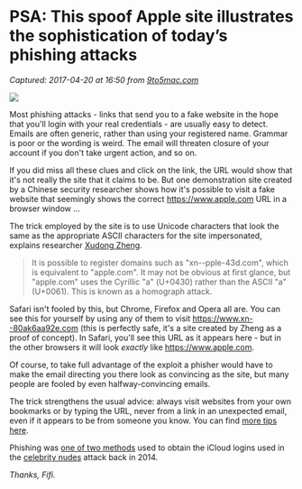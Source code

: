 # PSA: This spoof Apple site illustrates the sophistication of today’s phishing attacks

_Captured: 2017-04-20 at 16:50 from [9to5mac.com](https://9to5mac.com/2017/04/20/how-to-spot-a-phishing-attempt-fake-apple-site/)_

![](https://9to5mac.files.wordpress.com/2017/04/phishing.jpg?quality=82&strip=all&strip=all&w=320&h=1000)

Most phishing attacks - links that send you to a fake website in the hope that you'll login with your real credentials - are usually easy to detect. Emails are often generic, rather than using your registered name. Grammar is poor or the wording is weird. The email will threaten closure of your account if you don't take urgent action, and so on.

If you did miss all these clues and click on the link, the URL would show that it's not really the site that it claims to be. But one demonstration site created by a Chinese security researcher shows how it's possible to visit a fake website that seemingly shows the correct <https://www.apple.com> URL in a browser window …

The trick employed by the site is to use Unicode characters that look the same as the appropriate ASCII characters for the site impersonated, explains researcher [Xudong Zheng](https://www.xudongz.com/blog/2017/idn-phishing/).

> It is possible to register domains such as "xn--pple-43d.com", which is equivalent to "аpple.com". It may not be obvious at first glance, but "аpple.com" uses the Cyrillic "а" (U+0430) rather than the ASCII "a" (U+0061). This is known as a homograph attack.

Safari isn't fooled by this, but Chrome, Firefox and Opera all are. You can see this for yourself by using any of them to visit <https://www.xn--80ak6aa92e.com> (this is perfectly safe, it's a site created by Zheng as a proof of concept). In Safari, you'll see this URL as it appears here - but in the other browsers it will look _exactly_ like https://www.apple.com.

Of course, to take full advantage of the exploit a phisher would have to make the email directing you there look as convincing as the site, but many people are fooled by even halfway-convincing emails.

The trick strengthens the usual advice: always visit websites from your own bookmarks or by typing the URL, never from a link in an unexpected email, even if it appears to be from someone you know. You can find [more tips here](https://9to5mac.com/2016/10/04/apple-phishing-emails/).

Phishing was [one of two methods](https://9to5mac.com/2014/09/03/opinion-after-the-celebrity-hacks-the-vulnerability-that-still-exists-and-what-needs-to-be-done/) used to obtain the iCloud logins used in the [celebrity nudes](https://9to5mac.com/guides/celebrity-hack/) attack back in 2014.

_Thanks, Fifi._
